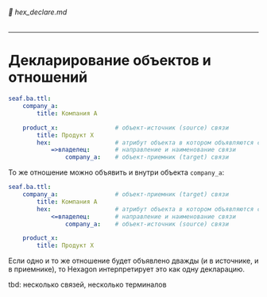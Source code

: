 ###### :orange_book: hex_declare.md

---
# Декларирование объектов и отношений

```yaml
seaf.ba.ttl:                        
    company_a:              
        title: Компания А

    product_x:                # объект-источник (source) связи
        title: Продукт Х
        hex:                  # атрибут объекта в котором объявляются связи
            =>владелец:       # направление и наименование связи
                company_a:    # объект-приемник (target) связи
```
То же отношение можно объявить и внутри объекта `company_a`:

```yaml
seaf.ba.ttl:                        
    company_a:                # объект-приемник (target) связи
        title: Компания А
        hex:                  # атрибут объекта в котором объявляются связи
            <=владелец:       # направление и наименование связи
                company_a:    # объект-источник (source) связи

    product_x:                
        title: Продукт Х
```
Если одно и то же отношение будет объявлено дважды (и в источнике, и в приемнике), то Hexagon интерпретирует это как одну декларацию.

tbd: несколько связей, несколько терминалов
